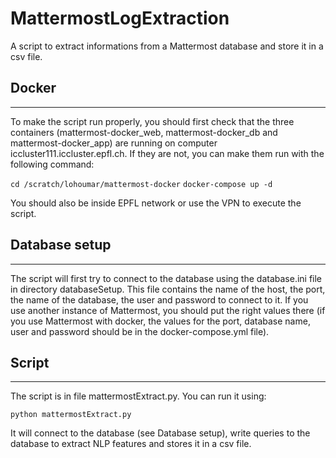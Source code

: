 # MattermostLogExtraction

A script to extract informations from a Mattermost database and store it in a csv file.



## Docker
---

To make the script run properly, you should first check that the three containers (mattermost-docker_web, mattermost-docker_db and mattermost-docker_app) are running on computer iccluster111.iccluster.epfl.ch. If they are not, you can make them run with the following command:

`cd /scratch/lohoumar/mattermost-docker`
`docker-compose up -d`

You should also be inside EPFL network or use the VPN to execute the script.



## Database setup
---

The script will first try to connect to the database using the database.ini file in directory databaseSetup. This file contains the name of the host, the port, the name of the database, the user and password to connect to it. If you use another instance of Mattermost, you should put the right values there (if you use Mattermost with docker, the values for the port, database name, user and password should be in the docker-compose.yml file).



## Script
---

The script is in file mattermostExtract.py. You can run it using:

`python mattermostExtract.py`

It will connect to the database (see Database setup), write queries to the database to extract NLP features and stores it in a csv file.
